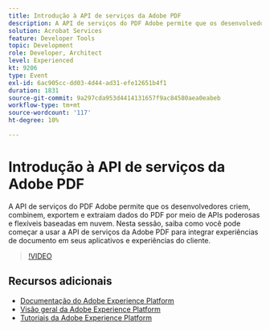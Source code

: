 ```yaml
---
title: Introdução à API de serviços da Adobe PDF
description: A API de serviços do PDF Adobe permite que os desenvolvedores criem, combinem, exportem e extraiam dados do PDF por meio de APIs poderosas e flexíveis baseadas em nuvem. Nesta sessão, saiba como você pode começar a usar a API de serviços da Adobe PDF para integrar experiências de documento em seus aplicativos e experiências do cliente.
solution: Acrobat Services
feature: Developer Tools
topic: Development
role: Developer, Architect
level: Experienced
kt: 9206
type: Event
exl-id: 6ac905cc-dd03-4d44-ad31-efe12651b4f1
duration: 1831
source-git-commit: 9a297cda953d4414131657f9ac84580aea0eabeb
workflow-type: tm+mt
source-wordcount: '117'
ht-degree: 10%

---
```


# Introdução à API de serviços da Adobe PDF

A API de serviços do PDF Adobe permite que os desenvolvedores criem, combinem, exportem e extraiam dados do PDF por meio de APIs poderosas e flexíveis baseadas em nuvem. Nesta sessão, saiba como você pode começar a usar a API de serviços da Adobe PDF para integrar experiências de documento em seus aplicativos e experiências do cliente.


>[!VIDEO](https://video.tv.adobe.com/v/337601/?quality=12&learn=on&hidetitle=true)

## Recursos adicionais

- [Documentação do Adobe Experience Platform](https://experienceleague.adobe.com/docs/experience-platform.html?lang=pt-BR)
- [Visão geral da Adobe Experience Platform](https://experienceleague.adobe.com/docs/experience-platform/landing/home.html?lang=pt-BR)
- [Tutoriais da Adobe Experience Platform](https://experienceleague.adobe.com/docs/platform-learn/tutorials/overview.html?lang=pt-BR)
